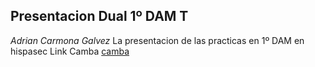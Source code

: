 ## Presentacion Dual 1º DAM T
_Adrian Carmona Galvez_
La presentacion de las practicas en 1º DAM en hispasec
Link Camba [camba](https://www.canva.com/design/DAGFwSLItlY/CkBAssGeCuXbFu81AX4fjw/edit?utm_content=DAGFwSLItlY&utm_campaign=designshare&utm_medium=link2&utm_source=sharebutton)
